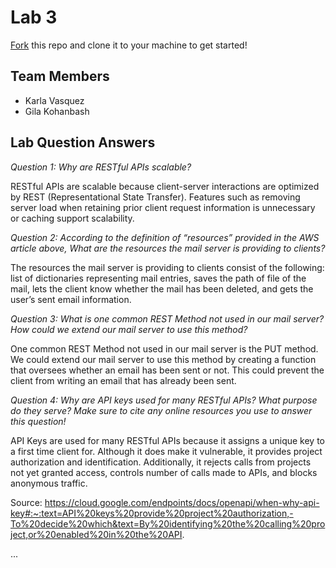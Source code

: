 # Lab 3
[Fork](https://docs.github.com/en/get-started/quickstart/fork-a-repo) this repo and clone it to your machine to get started!

## Team Members
- Karla Vasquez
- Gila Kohanbash

## Lab Question Answers

*Question 1: Why are RESTful APIs scalable?*

RESTful APIs are scalable because client-server interactions are optimized by REST (Representational State Transfer). Features such as removing server load when retaining prior client request information is unnecessary or caching support scalability. 

*Question 2: According to the definition of “resources” provided in the AWS article above,
What are the resources the mail server is providing to clients?*

The resources the mail server is providing to clients consist of the following: list of dictionaries representing mail entries, saves the path of file of the mail, lets the client know whether the mail has been deleted, and gets the user’s sent email information. 

*Question 3: What is one common REST Method not used in our mail server? How could
we extend our mail server to use this method?*

One common REST Method not used in our mail server is the PUT method. We could extend our mail server to use this method by creating a function that oversees whether an email has been sent or not. This could prevent the client from writing an email that has already been sent. 

*Question 4: Why are API keys used for many RESTful APIs? What purpose do they
serve? Make sure to cite any online resources you use to answer this question!*

API Keys are used for many RESTful APIs because it assigns a unique key to a first time client for. Although it does make it vulnerable, it provides project authorization and identification. Additionally, it rejects calls from projects not yet granted access, controls number of calls made to APIs, and blocks anonymous traffic. 

Source: 
https://cloud.google.com/endpoints/docs/openapi/when-why-api-key#:~:text=API%20keys%20provide%20project%20authorization,-To%20decide%20which&text=By%20identifying%20the%20calling%20project,or%20enabled%20in%20the%20API. 


...
